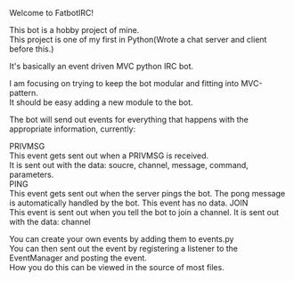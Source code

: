 Welcome to FatbotIRC!

This bot is a hobby project of mine.  
This project is one of my first in Python(Wrote a chat server and client before this.)  

It's basically an event driven MVC python IRC bot.  

I am focusing on trying to keep the bot modular and fitting into MVC-pattern.  
It should be easy adding a new module to the bot.  

The bot will send out events for everything that happens with the appropriate information, currently:  

PRIVMSG  
  This event gets sent out when a PRIVMSG is received.  
  It is sent out with the data: soucre, channel, message, command, parameters.  
PING  
  This event gets sent out when the server pings the bot. 
  The pong message is automatically handled by the bot. 
  This event has no data. 
JOIN  
  This event is sent out when you tell the bot to join a channel. 
  It is sent out with the data: channel 
  
  
You can create your own events by adding them to events.py  
You can then sent out the event by registering a listener to the EventManager and posting the event.  
How you do this can be viewed in the source of most files.  